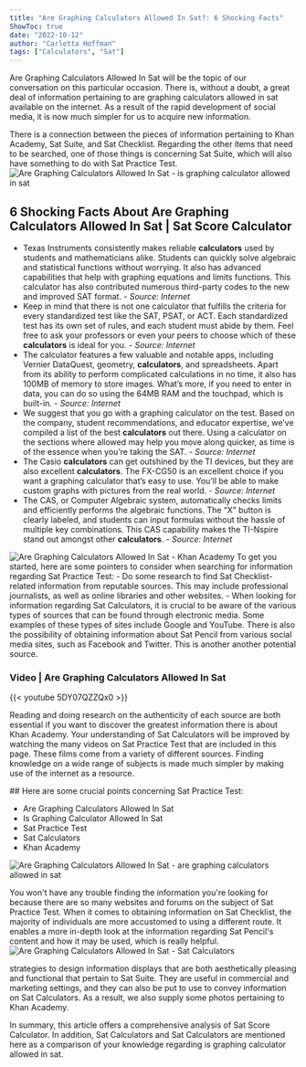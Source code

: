 ```yaml
---
title: "Are Graphing Calculators Allowed In Sat?: 6 Shocking Facts"
ShowToc: true 
date: "2022-10-12"
author: "Carletta Hoffman" 
tags: ["Calculators", "Sat"]
---
```


Are Graphing Calculators Allowed In Sat will be the topic of our conversation on this particular occasion. There is, without a doubt, a great deal of information pertaining to are graphing calculators allowed in sat available on the internet. As a result of the rapid development of social media, it is now much simpler for us to acquire new information.

There is a connection between the pieces of information pertaining to Khan Academy, Sat Suite, and Sat Checklist. Regarding the other items that need to be searched, one of those things is concerning Sat Suite, which will also have something to do with Sat Practice Test.
<img loading="lazy" src="http://cdn.shopify.com/s/files/1/1218/8724/articles/iStock_4259275_SMALL_b844d6ef-81c6-4540-b341-12b56659ead0_1024x1024.jpg?v=1472082329" onerror="this.onerror=null;this.src='https://blogger.googleusercontent.com/img/a/AVvXsEhe7F7TRXHtjiKvHb5vS7DmnxvpHiDyoYyYvm1nHB3Qp2_w3BnM6A2eq4v7FYxCC9bfZt3a9vIMtAYEKUiaDQbHMg-ViyGmRIj39MLp0bGFfgfYw1Dc9q_H-T0wiTm3l0Uq42dETrN9eC8aGJ9_IORZsxST1AcLR7np1koOfcc7tnHa4S8Mwz_xD9d0=s16000';" alt="Are Graphing Calculators Allowed In Sat - is graphing calculator allowed in sat" >

## 6 Shocking Facts About Are Graphing Calculators Allowed In Sat | Sat Score Calculator
-   Texas Instruments consistently makes reliable **calculators** used by students and mathematicians alike. Students can quickly solve algebraic and statistical functions without worrying. It also has advanced capabilities that help with graphing equations and limits functions. This calculator has also contributed numerous third-party codes to the new and improved SAT format. - <cite>Source: Internet</cite>
-   Keep in mind that there is not one calculator that fulfills the criteria for every standardized test like the SAT, PSAT, or ACT. Each standardized test has its own set of rules, and each student must abide by them. Feel free to ask your professors or even your peers to choose which of these **calculators** is ideal for you. - <cite>Source: Internet</cite>
-   The calculator features a few valuable and notable apps, including Vernier DataQuest, geometry, **calculators**, and spreadsheets. Apart from its ability to perform complicated calculations in no time, it also has 100MB of memory to store images. What’s more, if you need to enter in data, you can do so using the 64MB RAM and the touchpad, which is built-in. - <cite>Source: Internet</cite>
-   We suggest that you go with a graphing calculator on the test. Based on the company, student recommendations, and educator expertise, we’ve compiled a list of the best **calculators** out there. Using a calculator on the sections where allowed may help you move along quicker, as time is of the essence when you’re taking the SAT. - <cite>Source: Internet</cite>
-   The Casio **calculators** can get outshined by the TI devices, but they are also excellent **calculators**. The FX-CG50 is an excellent choice if you want a graphing calculator that’s easy to use. You’ll be able to make custom graphs with pictures from the real world. - <cite>Source: Internet</cite>
-   The CAS, or Computer Algebraic system, automatically checks limits and efficiently performs the algebraic functions. The “X” button is clearly labeled, and students can input formulas without the hassle of multiple key combinations. This CAS capability makes the TI-Nspire stand out amongst other **calculators**. - <cite>Source: Internet</cite>


<img loading="lazy" src="https://http2.mlstatic.com/calculadora-grafica-texas-ti-84-plus-c-silver-edition-D_NQ_NP_491611-MLB20588929084_022016-F.jpg" onerror="this.onerror=null;this.src='https://blogger.googleusercontent.com/img/a/AVvXsEhe7F7TRXHtjiKvHb5vS7DmnxvpHiDyoYyYvm1nHB3Qp2_w3BnM6A2eq4v7FYxCC9bfZt3a9vIMtAYEKUiaDQbHMg-ViyGmRIj39MLp0bGFfgfYw1Dc9q_H-T0wiTm3l0Uq42dETrN9eC8aGJ9_IORZsxST1AcLR7np1koOfcc7tnHa4S8Mwz_xD9d0=s16000';" alt="Are Graphing Calculators Allowed In Sat - Khan Academy" >
To get you started, here are some pointers to consider when searching for information regarding Sat Practice Test:
- Do some research to find Sat Checklist-related information from reputable sources. This may include professional journalists, as well as online libraries and other websites.
- When looking for information regarding Sat Calculators, it is crucial to be aware of the various types of sources that can be found through electronic media. Some examples of these types of sites include Google and YouTube. There is also the possibility of obtaining information about Sat Pencil from various social media sites, such as Facebook and Twitter. This is another another potential source.

### Video | Are Graphing Calculators Allowed In Sat
{{< youtube 5DY07QZZQx0 >}} 


Reading and doing research on the authenticity of each source are both essential if you want to discover the greatest information there is about Khan Academy.
Your understanding of Sat Calculators will be improved by watching the many videos on Sat Practice Test that are included in this page. These films come from a variety of different sources. Finding knowledge on a wide range of subjects is made much simpler by making use of the internet as a resource.
<script async="async" data-cfasync="false" src="//normallydemandedalter.com/fe63df3c5408708b15d8dc3d9b206b31/invoke.js"></script>
<div id="container-fe63df3c5408708b15d8dc3d9b206b31"></div>
## Here are some crucial points concerning Sat Practice Test:

- Are Graphing Calculators Allowed In Sat
- Is Graphing Calculator Allowed In Sat
- Sat Practice Test
- Sat Calculators
- Khan Academy

 <img loading="lazy" src="https://theschreibertimes.com/wp-content/uploads/2013/03/SAT-book.jpg" onerror="this.onerror=null;this.src='https://blogger.googleusercontent.com/img/a/AVvXsEhe7F7TRXHtjiKvHb5vS7DmnxvpHiDyoYyYvm1nHB3Qp2_w3BnM6A2eq4v7FYxCC9bfZt3a9vIMtAYEKUiaDQbHMg-ViyGmRIj39MLp0bGFfgfYw1Dc9q_H-T0wiTm3l0Uq42dETrN9eC8aGJ9_IORZsxST1AcLR7np1koOfcc7tnHa4S8Mwz_xD9d0=s16000';" alt="Are Graphing Calculators Allowed In Sat - are graphing calculators allowed in sat" >

You won't have any trouble finding the information you're looking for because there are so many websites and forums on the subject of Sat Practice Test.
When it comes to obtaining information on Sat Checklist, the majority of individuals are more accustomed to using a different route. It enables a more in-depth look at the information regarding Sat Pencil's content and how it may be used, which is really helpful.
<img loading="lazy" src="https://i.kinja-img.com/gawker-media/image/upload/s--4J_oSVQw--/c_fill,fl_progressive,g_center,h_900,q_80,w_1600/pfsuxhavta2ecajhbzqc.jpg" onerror="this.onerror=null;this.src='https://blogger.googleusercontent.com/img/a/AVvXsEhe7F7TRXHtjiKvHb5vS7DmnxvpHiDyoYyYvm1nHB3Qp2_w3BnM6A2eq4v7FYxCC9bfZt3a9vIMtAYEKUiaDQbHMg-ViyGmRIj39MLp0bGFfgfYw1Dc9q_H-T0wiTm3l0Uq42dETrN9eC8aGJ9_IORZsxST1AcLR7np1koOfcc7tnHa4S8Mwz_xD9d0=s16000';" alt="Are Graphing Calculators Allowed In Sat - Sat Calculators" >

strategies to design information displays that are both aesthetically pleasing and functional that pertain to Sat Suite. They are useful in commercial and marketing settings, and they can also be put to use to convey information on Sat Calculators. As a result, we also supply some photos pertaining to Khan Academy.

In summary, this article offers a comprehensive analysis of Sat Score Calculator. In addition, Sat Calculators and Sat Calculators are mentioned here as a comparison of your knowledge regarding is graphing calculator allowed in sat.

	

